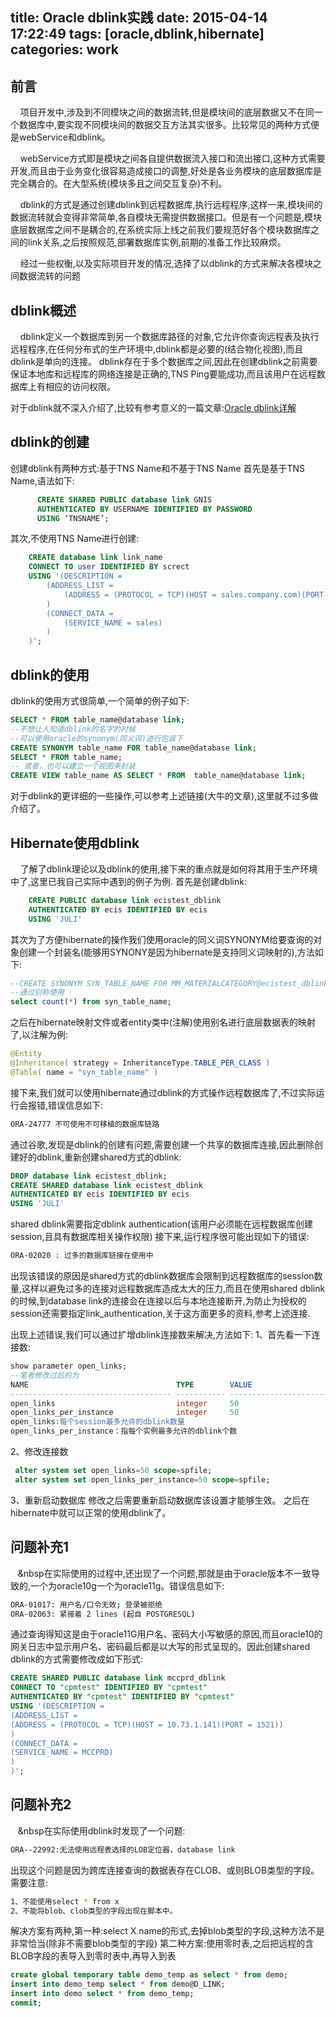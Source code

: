 title: Oracle dblink实践
date: 2015-04-14 17:22:49
tags: [oracle,dblink,hibernate]
categories: work
---
## 前言
&nbsp;&nbsp;&nbsp;&nbsp;项目开发中,涉及到不同模块之间的数据流转,但是模块间的底层数据又不在同一个数据库中,要实现不同模块间的数据交互方法其实很多。比较常见的两种方式便是webService和dblink。

&nbsp;&nbsp;&nbsp;&nbsp;webService方式即是模块之间各自提供数据流入接口和流出接口,这种方式需要开发,而且由于业务变化很容易造成接口的调整,好处是各业务模块的底层数据库是完全耦合的。在大型系统(模块多且之间交互复杂)不利。

&nbsp;&nbsp;&nbsp;&nbsp;dblink的方式是通过创建dblink到远程数据库,执行远程程序,这样一来,模块间的数据流转就会变得非常简单,各自模块无需提供数据接口。但是有一个问题是,模块底层数据库之间不是耦合的,在系统实际上线之前我们要规范好各个模块数据库之间的link关系,之后按照规范,部署数据库实例,前期的准备工作比较麻烦。
<!--more-->

&nbsp;&nbsp;&nbsp;&nbsp;经过一些权衡,以及实际项目开发的情况,选择了以dblink的方式来解决各模块之间数据流转的问题
## dblink概述
&nbsp;&nbsp;&nbsp;&nbsp;dblink定义一个数据库到另一个数据库路径的对象,它允许你查询远程表及执行远程程序,在任何分布式的生产环境中,dblink都是必要的(结合物化视图),而且dblink是单向的连接。
dblink存在于多个数据库之间,因此在创建dblink之前需要保证本地库和远程库的网络连接是正确的,TNS Ping要能成功,而且该用户在远程数据库上有相应的访问权限。

对于dblink就不深入介绍了,比较有参考意义的一篇文章:[Oracle dblink详解](http://czmmiao.iteye.com/blog/1236562)
## dblink的创建
创建dblink有两种方式:基于TNS Name和不基于TNS Name
首先是基于TNS Name,语法如下:
```SQL
      CREATE SHARED PUBLIC database link GNIS
      AUTHENTICATED BY USERNAME IDENTIFIED BY PASSWORD
      USING ‘TNSNAME’;
```
其次,不使用TNS Name进行创建:
```SQL
	CREATE database link link_name
	CONNECT TO user IDENTIFIED BY screct
	USING '(DESCRIPTION =
		(ADDRESS_LIST =
			(ADDRESS = (PROTOCOL = TCP)(HOST = sales.company.com)(PORT = 1521))
		)
		(CONNECT_DATA =
			(SERVICE_NAME = sales)
		)
	)';

```
## dblink的使用
dblink的使用方式很简单,一个简单的例子如下:
```SQL
SELECT * FROM table_name@database link;
--不想让人知道dblink的名字的时候
--可以使用oracle的synonym(同义词)进行包装下
CREATE SYNONYM table_name FOR table_name@database link;
SELECT * FROM table_name;
-- 或者，也可以建立一个视图来封装
CREATE VIEW table_name AS SELECT * FROM  table_name@database link;
```
对于dblink的更详细的一些操作,可以参考上述链接(大牛的文章),这里就不过多做介绍了。
## Hibernate使用dblink
&nbsp;&nbsp;&nbsp;&nbsp;了解了dblink理论以及dblink的使用,接下来的重点就是如何将其用于生产环境中了,这里已我自己实际中遇到的例子为例.
首先是创建dblink:
```SQL
    CREATE PUBLIC database link ecistest_dblink
    AUTHENTICATED BY ecis IDENTIFIED BY ecis
    USING 'JULI'
```
其次为了方便hibernate的操作我们使用oracle的同义词SYNONYM给要查询的对象创建一个封装名(能够用SYNONY是因为hibernate是支持同义词映射的),方法如下:
```SQL
--CREATE SYNONYM SYN_TABLE_NAME FOR MM_MATERIALCATEGORY@ecistest_dblink;
--通过别称使用
select count(*) from syn_table_name;
```
之后在hibernate映射文件或者entity类中(注解)使用别名进行底层数据表的映射了,以注解为例:
```JAVA
@Entity
@Inheritance( strategy = InheritanceType.TABLE_PER_CLASS )
@Table( name = "syn_table_name" )
```
接下来,我们就可以使用hibernate通过dblink的方式操作远程数据库了,不过实际运行会报错,错误信息如下:
```bash
ORA-24777 不可使用不可移植的数据库链路
```
通过谷歌,发现是dblink的创建有问题,需要创建一个共享的数据库连接,因此删除创建好的dblink,重新创建shared方式的dblink:
```SQL
DROP database link ecistest_dblink;
CREATE SHARED database link ecistest_dblink
AUTHENTICATED BY ecis IDENTIFIED BY ecis
USING 'JULI'
```
shared dblink需要指定dblink authentication(该用户必须能在远程数据库创建session,且具有数据库相关操作权限)
接下来,运行程序很可能出现如下的错误:
```BASH
ORA-02020 : 过多的数据库链接在使用中
```
出现该错误的原因是shared方式的dblink数据库会限制到远程数据库的session数量,这样以避免过多的连接对远程数据库造成太大的压力,而且在使用shared dblink的时候,到database link的连接会在连接以后与本地连接断开,为防止为授权的session还需要指定link_authentication,关于这方面更多的资料,参考上述连接.

出现上述错误,我们可以通过扩增dblink连接数来解决,方法如下:
1、首先看一下连接数:
```SQL
show parameter open_links;
--笔者修改过后的为
NAME                                 TYPE        VALUE
------------------------------------ ----------- ------------------------------
open_links                           integer     50
open_links_per_instance              integer     50
open_links:每个session最多允许的dblink数量
open_links_per_instance：指每个实例最多允许的dblink个数
```
2、修改连接数
```SQL
 alter system set open_links=50 scope=spfile;
 alter system set open_links_per_instance=50 scope=spfile;
```
3、重新启动数据库
修改之后需要重新启动数据库该设置才能够生效。
之后在hibernate中就可以正常的使用dblink了。
## 问题补充1
&nbsp;&nbsp;&nbsp;&nbsp在实际使用的过程中,还出现了一个问题,那就是由于oracle版本不一致导致的,一个为oracle10g一个为oracle11g。错误信息如下:
```bash
ORA-01017: 用户名/口令无效; 登录被拒绝
ORA-02063: 紧接着 2 lines (起自 POSTGRESQL)
```
通过查询得知这是由于oracle11G用户名、密码大小写敏感的原因,而且oracle10的网关日志中显示用户名、密码最后都是以大写的形式呈现的。因此创建shared dblink的方式需要修改成如下形式:
```SQL
CREATE SHARED PUBLIC database link mccprd_dblink
CONNECT TO "cpmtest" IDENTIFIED BY "cpmtest"
AUTHENTICATED BY "cpmtest" IDENTIFIED BY "cpmtest"
USING '(DESCRIPTION =
(ADDRESS_LIST =
(ADDRESS = (PROTOCOL = TCP)(HOST = 10.73.1.141)(PORT = 1521))
)
(CONNECT_DATA =
(SERVICE_NAME = MCCPRD)
)
)';
```
## 问题补充2
&nbsp;&nbsp;&nbsp;&nbsp在实际使用dblink时发现了一个问题:
```bash
ORA--22992:无法使用远程表选择的LOB定位器，database link
```
出现这个问题是因为跨库连接查询的数据表存在CLOB、或则BLOB类型的字段。需要注意:
```bash
1、不能使用select * from x
2、不能将blob、clob类型的字段出现在脚本中。
```
解决方案有两种,第一种:select X.name的形式,去掉blob类型的字段,这种方法不是非常恰当(除非不需要blob类型的字段)
第二种方案:使用零时表,之后把远程的含BLOB字段的表导入到零时表中,再导入到表
```SQL
create global temporary table demo_temp as select * from demo;
insert into demo_temp select * from demo@D_LINK;
insert into demo select * from demo_temp;
commit;   
```